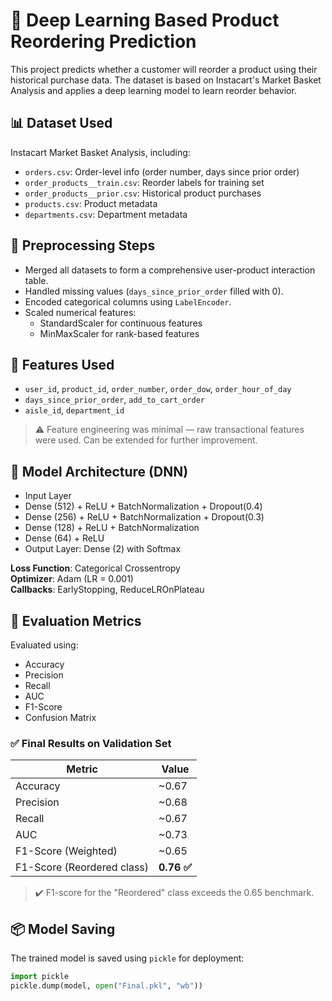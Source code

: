 

# 🧠 Deep Learning Based Product Reordering Prediction

This project predicts whether a customer will reorder a product using their historical purchase data. The dataset is based on Instacart's Market Basket Analysis and applies a deep learning model to learn reorder behavior.


## 📊 Dataset Used

Instacart Market Basket Analysis, including:

- `orders.csv`: Order-level info (order number, days since prior order)
- `order_products__train.csv`: Reorder labels for training set
- `order_products__prior.csv`: Historical product purchases
- `products.csv`: Product metadata
- `departments.csv`: Department metadata


## 🔧 Preprocessing Steps

- Merged all datasets to form a comprehensive user-product interaction table.
- Handled missing values (`days_since_prior_order` filled with 0).
- Encoded categorical columns using `LabelEncoder`.
- Scaled numerical features:
  - StandardScaler for continuous features
  - MinMaxScaler for rank-based features


## 📌 Features Used

- `user_id`, `product_id`, `order_number`, `order_dow`, `order_hour_of_day`
- `days_since_prior_order`, `add_to_cart_order`
- `aisle_id`, `department_id`

> ⚠️ Feature engineering was minimal — raw transactional features were used. Can be extended for further improvement.


## 🧠 Model Architecture (DNN)

- Input Layer
- Dense (512) + ReLU + BatchNormalization + Dropout(0.4)
- Dense (256) + ReLU + BatchNormalization + Dropout(0.3)
- Dense (128) + ReLU + BatchNormalization
- Dense (64) + ReLU
- Output Layer: Dense (2) with Softmax

**Loss Function**: Categorical Crossentropy  
**Optimizer**: Adam (LR = 0.001)  
**Callbacks**: EarlyStopping, ReduceLROnPlateau


## 🧪 Evaluation Metrics

Evaluated using:
- Accuracy
- Precision
- Recall
- AUC
- F1-Score
- Confusion Matrix

### ✅ Final Results on Validation Set

| Metric        | Value     |
|---------------|-----------|
| Accuracy      | ~0.67     |
| Precision     | ~0.68     |
| Recall        | ~0.67     |
| AUC           | ~0.73     |
| F1-Score (Weighted) | ~0.65 |
| F1-Score (Reordered class) | **0.76 ✅** |

> ✔️ F1-score for the "Reordered" class exceeds the 0.65 benchmark.



## 📦 Model Saving

The trained model is saved using `pickle` for deployment:

```python
import pickle
pickle.dump(model, open("Final.pkl", "wb"))

